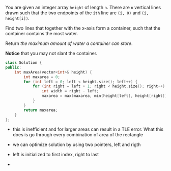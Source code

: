 You are given an integer array `height` of length `n`. There are `n` vertical lines drawn such that the two endpoints of the `ith` line are `(i, 0)` and `(i, height[i])`.

Find two lines that together with the x-axis form a container, such that the container contains the most water.

Return _the maximum amount of water a container can store_.

**Notice** that you may not slant the container.

```cpp BRUTE FORCE
class Solution {
public:
    int maxArea(vector<int>& height) {
        int maxarea = 0;
        for (int left = 0; left < height.size(); left++) {
            for (int right = left + 1; right < height.size(); right++) {
                int width = right - left;
                maxarea = max(maxarea, min(height[left], height[right]) * width);
            }
        }
        return maxarea;
    }
};
```
- this is inefficient and for larger areas can result in a TLE error. What this does is go through every combination of area of the rectangle

- we can optimize solution by using two pointers, left and rigth
- left is initialized to first index, right to last
- 